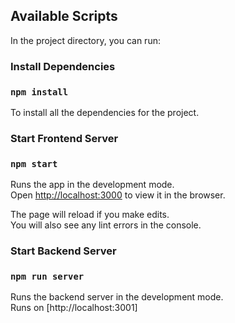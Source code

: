 ## Available Scripts

In the project directory, you can run:


### Install Dependencies
### `npm install`

To install all the dependencies for the project.

### Start Frontend Server
### `npm start`

Runs the app in the development mode.\
Open [http://localhost:3000](http://localhost:3000) to view it in the browser.

The page will reload if you make edits.\
You will also see any lint errors in the console.

### Start Backend Server
### `npm run server`

Runs the backend server in the development mode.\
Runs on [http://localhost:3001]
